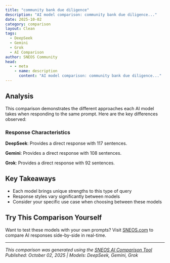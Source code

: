 ```yaml
---
title: "community bank due diligence"
description: "AI model comparison: community bank due diligence..."
date: 2025-10-02
category: comparison
layout: Clean
tags:
  - DeepSeek
  - Gemini
  - Grok
  - AI Comparison
author: SNEOS Community
head:
  - - meta
    - name: description
      content: "AI model comparison: community bank due diligence..."
---
```


<ChatComparison
  title="community bank due diligence"
  prompt="community bank due diligence"
  :responses='{"DeepSeek": "Of course. Community bank due diligence is a critical process for investors, potential partners, or acquirers. While it shares principles with due diligence on larger banks, the focus is intensely local and relationship-driven.\n\nHere is a comprehensive guide to community bank due diligence, broken down into key areas.\n\n### The Core Philosophy: It\u0027s a \u0022Local\u0022 Business\nBefore diving into the checklist, remember: A community bank\u0027s value and risk are tied directly to its local economy, its specific loan portfolio, and the strength of its management team. The numbers tell a story, but you must understand the *context* of that story.\n\n---\n\n### Key Areas of Due Diligence for a Community Bank\n\n#### 1. Financial Statement \u0026 Performance Analysis\nThis is the quantitative foundation.\n\n* **Capital Adequacy:**\n * **Key Ratios:** Total Risk-Based Capital Ratio, Tier 1 Leverage Ratio, Common Equity Tier 1 (CET1) Ratio.\n * **What to look for:** Ratios well above \u0022well-capitalized\u0022 regulatory thresholds (e.g., \u003E10% for Total Risk-Based). Assess the trend\u2014is capital growing or eroding?\n* **Asset Quality:**\n * **Key Metrics:** Non-Performing Assets (NPAs) / Total Assets, Net Charge-Offs (NCOs) / Average Loans, Allowance for Loan and Lease Losses (ALLL) / Total Loans.\n * **What to look for:** A low and stable NPA ratio. A history of low charge-offs. The ALLL should be adequate relative to the specific risk in the loan portfolio (especially NPAs).\n* **Earnings \u0026 Profitability:**\n * **Key Ratios:** Return on Average Assets (ROAA), Return on Average Equity (ROAE), Net Interest Margin (NIM), Efficiency Ratio.\n * **What to look for:** Consistent, stable profitability. A ROAA \u003E 1.0% is generally considered strong for a community bank. A high or rising efficiency ratio (\u003E60%) can signal operational inefficiency. Understand the drivers of the NIM.\n* **Liquidity \u0026 Funding:**\n * **Key Metrics:** Loans-to-Deposits Ratio, Core Deposits / Total Deposits, reliance on brokered deposits or wholesale funding.\n * **What to look for:** A stable, low-cost core deposit base (checking, savings, MMDA). A loans-to-deposits ratio between 80-90% is often seen as a sweet spot. High reliance on volatile or expensive funding is a red flag.\n\n#### 2. Loan Portfolio Deep Dive\nThis is arguably the most important area. The loan book *is* the primary risk.\n\n* **Portfolio Composition:** Break down the portfolio by loan type (Commercial Real Estate, C\u0026I, Agricultural, 1-4 Family Residential, Construction, Consumer).\n* **Concentration Risk:** This is a massive red flag for regulators and savvy investors.\n * **Commercial Real Estate (CRE) Concentration:** Is the bank over-concentrated? Regulatory guidelines flag banks with CRE loans \u003E 300% of capital *or* Construction \u0026 Land Development loans \u003E 100% of capital.\n * **Single-Name Concentration:** Are there any loans to a single borrower or related group that represent a large percentage of capital?\n* **Underwriting Standards:** Review loan policy documents. Are underwriting standards tight and consistently applied? Have they loosened recently to fuel growth?\n* **Credit Administration:** How is the portfolio monitored? Review the loan grading system, watch list, and the depth of the credit review function.\n* **Collateral Analysis:** For key loans, review appraisal reports and loan-to-value (LTV) ratios. Are values current and realistic for the local market?\n\n#### 3. Deposit Base \u0026 Core Funding\nA community bank\u0027s crown jewel is its core deposits.\n\n* **Stickiness:** Analyze the percentage of non-interest-bearing deposits and total core deposits. These are stable and cheap.\n* **Deposit Concentration:** Are there a few large depositors whose departure would hurt liquidity? (e.g., a large local municipality or business).\n* **Cost of Funds:** Compare the bank\u0027s cost of deposits to its peers. A lower cost indicates strong customer relationships and pricing power.\n\n#### 4. Management \u0026 Board Oversight\nIn a small bank, the people *are* the strategy.\n\n* **Experience \u0026 Track Record:** How long has the CEO/CFO been in place? What is their experience through economic cycles?\n* **Depth of Bench:** Is there a succession plan? Is the management team stretched thin?\n* **Board Composition:** Is the board engaged and knowledgeable? Do they have relevant industry or local business experience? Or are they just figureheads?\n* **Strategy \u0026 Culture:** Understand the bank\u0027s stated strategy. Does it make sense for the market? Is the culture conservative or aggressive? Talk to employees and customers to gauge the reality.\n\n#### 5. Market \u0026 Competitive Landscape\nThe bank does not operate in a vacuum.\n\n* **Local Economy:** What are the key industries? Are they diversified or reliant on one sector (e.g., farming, tourism, a single factory)? What are the demographic trends (growing, shrinking, aging)?\n* **Competition:** Who are the main competitors (other community banks, credit unions, regional banks)? What is the bank\u0027s competitive advantage?\n* **Footprint \u0026 Branches:** Is the branch network efficient or a cost burden? What is the digital banking capability?\n\n#### 6. Regulatory \u0026 Legal Compliance\n* **Regulatory Reports:** Review recent **Call Reports** (FFIEC 041/051) and **Uniform Bank Performance Reports (UBPR)**.\n* **Examinations:** The most critical document is the most recent **Regulatory Examination Report**. It will contain confidential supervisory information, but you can (and must) ask management:\n * What was the CAMELS rating? (Confidential, but management can describe the findings in general terms).\n * Were there any Matters Requiring Attention (MRAs) or Memorandums of Understanding (MOU)? Have they been resolved?\n* **Legal Liabilities:** Are there any significant pending lawsuits or regulatory actions?\n\n#### 7. Operations \u0026 Technology\n* **Technology Platform:** Is the core processing system modern or outdated? What are the costs?\n* **Cybersecurity:** Request information on their cybersecurity program, insurance, and any past incidents.\n* **Operational Risks:** Assess fraud controls, BSA/AML compliance, and disaster recovery plans.\n\n---\n\n### A Practical Due Diligence Checklist\n\n| Category | Key Questions to Answer |\n| :--- | :--- |\n| **Financials** | Is the bank consistently profitable and well-capitalized? What are the trends in NIM and efficiency? Is the ALLL adequate? |\n| **Loan Portfolio** | What are the top 3 loan concentrations? Are CRE concentrations high? What is the trend in NPAs and charge-offs? Can I review underwriting for the top 20 loans? |\n| **Deposits** | What is the core deposit ratio? What is the cost of funds? Are there any worrisome deposit concentrations? |\n| **Management** | What is the experience and tenure of the key managers? What is the succession plan? Is the board effective? |\n| **Market** | Is the local economy stable and diversified? What is the bank\u0027s market share and reputation? |\n| **Regulatory** | What were the findings of the last regulatory exam? Are there any unresolved MRAs? Is the bank well-regarded by its regulators? |\n| **Operations/Tech** | Is the technology stack a competitive advantage or a legacy cost? What is the state of the cybersecurity program? |\n\n### Unique Considerations for an Acquisition\nIf the due diligence is for an M\u0026A transaction, add these layers:\n\n* **Accretion/Dilution:** Will the deal be immediately accretive to earnings?\n* **Purchase Accounting:** Understand the impact on the balance sheet (marking loans to fair value, creating a core deposit intangible).\n* **Cost Savings \u0026 Synergies:** How much can be saved by combining operations? (Be realistic).\n* **Cultural Fit:** This is a deal-killer for community bank mergers. Do the two banks\u0027 cultures align?\n\n**Final Recommendation:** Always engage experienced professionals\u2014a bank consultant, a specialized attorney, and an accountant\u2014to assist with the process. The nuances of bank regulation and accounting are complex, and the risks of missing a critical issue are high.", "Gemini": "Due diligence for a community bank involves a thorough investigation of its financial health, operations, and compliance to assess risks and opportunities. This process is crucial for various stakeholders, including:\n\n* **Potential Investors:** To evaluate the bank\u0027s potential for growth and profitability.\n* **Acquirers:** To understand the true value of the bank and identify potential liabilities.\n* **Regulatory Agencies:** To ensure compliance with banking laws and regulations.\n* **Board of Directors/Management:** To identify areas for improvement and mitigate risks.\n\nHere\u0027s a breakdown of key areas to cover during due diligence for a community bank:\n\n**1. Financial Performance \u0026 Position**\n\n* **Financial Statements:**\n * Review audited and unaudited financial statements (balance sheets, income statements, cash flow statements) for the past 3-5 years.\n * Analyze trends in revenue, expenses, and profitability (net interest margin, return on assets (ROA), return on equity (ROE)).\n * Compare performance to peer banks of similar size and market.\n * Identify any significant accounting changes or restatements.\n * Assess the adequacy of loan loss reserves. Are they sufficient to cover potential losses given the risk profile of the loan portfolio?\n* **Asset Quality:**\n * Analyze the loan portfolio:\n * Composition (types of loans, geographic concentration, industry concentration).\n * Delinquency rates (30\u002B, 60\u002B, 90\u002B days past due).\n * Non-performing assets (NPAs): non-accrual loans, foreclosed properties (OREO).\n * Loan loss reserves as a percentage of total loans and NPAs.\n * Review a sample of loan files to assess underwriting standards and documentation.\n * Assess the investment portfolio:\n * Types of securities held (e.g., government bonds, mortgage-backed securities).\n * Credit ratings of securities.\n * Interest rate risk exposure.\n * Unrealized gains and losses.\n* **Capital Adequacy:**\n * Review regulatory capital ratios (Tier 1 capital, Total capital).\n * Assess the bank\u0027s ability to absorb losses and meet regulatory requirements.\n * Evaluate plans for capital raising or deployment.\n* **Liquidity:**\n * Analyze the bank\u0027s liquidity position, including cash on hand, marketable securities, and access to borrowing facilities.\n * Review the bank\u0027s deposit base:\n * Composition (types of accounts, concentration of deposits).\n * Stability of deposits (core vs. non-core).\n * Cost of funds.\n * Assess the bank\u0027s ability to meet deposit withdrawals and loan demand.\n* **Interest Rate Risk:**\n * Analyze the bank\u0027s sensitivity to changes in interest rates.\n * Review interest rate risk models and simulations.\n * Assess the potential impact of rising or falling interest rates on net interest margin and capital.\n\n**2. Operations**\n\n* **Management Team:**\n * Evaluate the experience and qualifications of the management team.\n * Assess the strength of internal controls.\n * Review organizational structure and reporting lines.\n * Investigate any past regulatory actions or enforcement orders.\n* **Technology:**\n * Assess the bank\u0027s technology infrastructure, including core banking systems, online banking platforms, and cybersecurity measures.\n * Evaluate the bank\u0027s IT strategy and investment plans.\n * Review cybersecurity policies and incident response plans.\n* **Branch Network:**\n * Analyze the location and performance of bank branches.\n * Assess the efficiency of branch operations.\n * Evaluate plans for branch expansion or consolidation.\n* **Products and Services:**\n * Review the bank\u0027s product offerings, including loans, deposits, and other services.\n * Assess the competitiveness of the bank\u0027s products and services.\n * Evaluate the bank\u0027s marketing and sales strategies.\n* **Key Performance Indicators (KPIs):** Analyze trends and benchmarks for KPIs such as:\n * Cost per transaction.\n * Number of new accounts opened.\n * Customer satisfaction scores.\n\n**3. Compliance \u0026 Regulatory Matters**\n\n* **Compliance Program:**\n * Review the bank\u0027s compliance program, including policies and procedures for:\n * Anti-Money Laundering (AML) / Bank Secrecy Act (BSA).\n * Consumer protection laws (e.g., Truth in Lending Act, Equal Credit Opportunity Act).\n * Privacy regulations (e.g., Gramm-Leach-Bliley Act).\n * Fair Lending.\n * Assess the effectiveness of compliance training programs.\n * Review compliance audit reports and findings.\n* **Regulatory Examinations:**\n * Review recent regulatory examination reports (e.g., FDIC, state banking regulators).\n * Assess the bank\u0027s response to any regulatory findings or recommendations.\n * Identify any outstanding regulatory issues or enforcement actions.\n* **Legal Matters:**\n * Review pending litigation and legal claims.\n * Assess the potential financial impact of legal liabilities.\n * Examine contracts and agreements.\n\n**4. Market \u0026 Competitive Landscape**\n\n* **Market Analysis:**\n * Analyze the bank\u0027s market area, including demographics, economic conditions, and competitive landscape.\n * Assess the bank\u0027s market share and competitive position.\n * Evaluate opportunities for growth in the market.\n* **Competition:**\n * Identify the bank\u0027s primary competitors (other community banks, regional banks, credit unions).\n * Analyze the competitive strategies of these institutions.\n * Assess the bank\u0027s ability to compete effectively in the market.\n* **Economic Outlook:**\n * Assess the economic outlook for the bank\u0027s market area, including potential risks and opportunities.\n * Evaluate the impact of economic trends on the bank\u0027s financial performance.\n\n**5. Reputational Risk**\n\n* **Customer Satisfaction:** Analyze customer satisfaction surveys and feedback.\n* **Community Involvement:** Assess the bank\u0027s involvement in the local community. A strong community reputation can be a valuable asset.\n* **News and Media:** Review any negative news articles or media coverage.\n* **Social Media:** Monitor the bank\u0027s social media presence and online reviews.\n\n**Due Diligence Process**\n\n* **Data Room:** The bank should provide access to a virtual or physical data room containing relevant documents and information.\n* **Management Interviews:** Conduct interviews with key members of the management team to gain insights into the bank\u0027s operations, strategy, and culture.\n* **Independent Verification:** Verify information provided by the bank through independent sources, such as regulatory filings and credit reports.\n* **Expert Advisors:** Engage legal, financial, and regulatory experts to assist with the due diligence process.\n* **Documentation:** Thoroughly document all findings and conclusions.\n\n**Key Considerations for Community Banks**\n\n* **Relationship Banking:** Community banks often rely heavily on personal relationships with customers. Assessing the strength of these relationships is crucial.\n* **Local Market Knowledge:** Community banks typically have a deep understanding of their local markets. This knowledge can be a significant competitive advantage.\n* **Management Succession:** Succession planning is particularly important for community banks, as they often rely on a small group of key individuals.\n* **Regulatory Burden:** Community banks face increasing regulatory burdens, which can impact their profitability and competitiveness.\n* **Technology Adoption:** Community banks need to invest in technology to compete with larger institutions.\n\n**Red Flags**\n\n* Rapid asset growth without corresponding increases in capital or profitability.\n* High levels of non-performing assets.\n* Frequent regulatory violations.\n* Weak internal controls.\n* High turnover of key personnel.\n* Concentration of lending in a single industry or geographic area.\n* Overreliance on volatile funding sources.\n* Unexplained changes in accounting practices.\n\nBy conducting a comprehensive due diligence process, stakeholders can gain a thorough understanding of the bank\u0027s strengths, weaknesses, and potential risks, allowing them to make informed decisions. Remember to tailor the scope of due diligence to the specific circumstances and objectives.\n", "Grok": "Community bank due diligence refers to the comprehensive investigation and evaluation process conducted by potential buyers, investors, or regulators before merging with, acquiring, or investing in a community bank. Community banks are typically smaller, locally-focused financial institutions that serve specific geographic areas or communities. Due diligence ensures that all aspects of the bank\u0027s operations, financial health, legal standing, and risks are thoroughly assessed to make informed decisions.\n\nBelow is an overview of key areas to focus on during community bank due diligence:\n\n---\n\n### 1. **Financial Due Diligence**\nThis is a critical component to assess the bank\u0027s financial health and viability.\n- **Balance Sheet Analysis**: Review assets, liabilities, and equity to understand the bank\u0027s financial position.\n- **Loan Portfolio Quality**: Evaluate the quality of loans, including delinquency rates, non-performing loans (NPLs), and loan loss reserves. Assess concentrations of credit risk in specific industries or geographic areas.\n- **Deposit Base**: Examine the stability and growth of deposits, customer retention, and the mix of core vs. non-core deposits.\n- **Profitability and Revenue Streams**: Analyze net interest income, non-interest income (e.g., fees), and expense ratios to gauge operational efficiency.\n- **Capital Adequacy**: Ensure the bank meets regulatory capital requirements and has sufficient buffers for potential losses.\n- **Historical Performance**: Review past financial statements to identify trends in profitability, growth, and risk exposure.\n- **Off-Balance Sheet Items**: Investigate commitments, contingencies, and derivative exposures that may pose risks.\n\n---\n\n### 2. **Regulatory and Compliance Due Diligence**\nCommunity banks operate under strict regulatory oversight, and compliance issues can pose significant risks.\n- **Regulatory Filings and Reports**: Review filings with agencies like the Federal Deposit Insurance Corporation (FDIC), Federal Reserve, or state banking authorities for any red flags.\n- **Compliance with Laws**: Assess adherence to key regulations such as the Bank Secrecy Act (BSA), Anti-Money Laundering (AML) rules, Community Reinvestment Act (CRA), and consumer protection laws (e.g., Truth in Lending Act, Fair Credit Reporting Act).\n- **Examinations and Audits**: Review recent regulatory exams, internal audits, and findings to identify unresolved issues or penalties.\n- **Licensing and Charter**: Confirm that the bank\u2019s charter and licenses are in good standing.\n\n---\n\n### 3. **Operational Due Diligence**\nEvaluate the bank\u2019s internal processes, systems, and management capabilities.\n- **Management Team**: Assess the experience, performance, and succession plans of key executives and board members.\n- **Policies and Procedures**: Review internal controls, risk management frameworks, loan underwriting standards, and fraud prevention measures.\n- **Technology and IT Systems**: Evaluate the bank\u2019s core banking systems, cybersecurity measures, and data protection policies. Assess the scalability and reliability of IT infrastructure.\n- **Branch Network**: Analyze the geographic coverage, profitability, and condition of physical branches.\n- **Vendor Relationships**: Review contracts with third-party service providers (e.g., for IT, loan servicing, or compliance) for potential risks or dependencies.\n\n---\n\n### 4. **Customer and Market Due Diligence**\nUnderstand the bank\u2019s market position and customer relationships, as community banks often rely heavily on local ties.\n- **Customer Base**: Analyze the composition of the customer base, including demographics, loyalty, and concentration risks (e.g., reliance on a few large depositors or borrowers).\n- **Market Position**: Assess the bank\u2019s competitive position in its local market, including market share, growth potential, and threats from larger banks or fintech competitors.\n- **Community Engagement**: Evaluate the bank\u2019s reputation and involvement in the community, as this often drives customer loyalty.\n\n---\n\n### 5. **Legal and Litigation Due Diligence**\nIdentify any legal risks or ongoing disputes that could impact the bank\u2019s future.\n- **Pending Litigation**: Review any lawsuits or legal claims against the bank or its management.\n- **Contractual Obligations**: Examine key contracts (e.g., leases, loans, employment agreements) for unfavorable terms or potential liabilities.\n- **Ownership and Title Issues**: Verify ownership of assets, including real estate, and ensure there are no liens or encumbrances.\n- **Intellectual Property**: Confirm ownership of trademarks, branding, or proprietary systems, if applicable.\n\n---\n\n### 6. **Risk Assessment**\nIdentify and evaluate risks specific to the community bank\u2019s operations and environment.\n- **Credit Risk**: Assess the risk of loan defaults and the bank\u2019s exposure to economic downturns in its local market.\n- **Interest Rate Risk**: Evaluate the bank\u2019s sensitivity to changes in interest rates and its impact on net interest margins.\n- **Liquidity Risk**: Ensure the bank has adequate liquidity to meet obligations during stress scenarios.\n- **Geographic Risk**: Assess exposure to local economic conditions, natural disasters, or demographic shifts that could impact the community.\n- **Reputational Risk**: Consider factors that could harm the bank\u2019s reputation in the community, such as poor customer service or ethical lapses.\n\n---\n\n### 7. **Cultural and Strategic Fit**\nFor mergers or acquisitions, evaluate whether the community bank aligns with the acquiring entity\u2019s goals and culture.\n- **Mission and Values**: Assess whether the bank\u2019s community-focused mission aligns with the buyer\u2019s objectives.\n- **Integration Challenges**: Identify potential obstacles to integrating operations, technology, or staff post-transaction.\n- **Synergies**: Look for opportunities to create value through cost savings, cross-selling, or expanded services.\n\n---\n\n### 8. **Environmental, Social, and Governance (ESG) Factors**\nIncreasingly, ESG considerations are becoming part of due diligence, even for smaller banks.\n- **Environmental Impact**: Assess the bank\u2019s exposure to environmentally sensitive industries or properties (e.g., loans tied to fossil fuels or contaminated real estate).\n- **Social Responsibility**: Evaluate the bank\u2019s commitment to diversity, equity, inclusion, and community development.\n- **Governance Practices**: Review board oversight, executive compensation, and policies to prevent conflicts of interest.\n\n---\n\n### Key Steps in the Due Diligence Process\n1. **Preparation**: Define objectives for the due diligence process and assemble a team of experts (e.g., accountants, lawyers, banking consultants).\n2. **Data Room Access**: Request and review documents from the target bank, including financial statements, policies, contracts, and regulatory reports.\n3. **Site Visits and Interviews**: Visit bank locations, meet with management, and speak with key stakeholders to gain firsthand insights.\n4. **Analysis and Reporting**: Analyze findings, identify risks, and prepare a detailed report summarizing the due diligence results.\n5. **Decision-Making**: Use the due diligence findings to negotiate terms, adjust valuation, or decide whether to proceed with the transaction.\n\n---\n\n### Challenges in Community Bank Due Diligence\n- **Limited Resources**: Community banks may lack the sophisticated reporting or data systems of larger institutions, making it harder to obtain accurate information.\n- **Local Market Dynamics**: Understanding the nuances of the bank\u2019s local market and customer base requires specialized knowledge.\n- **Regulatory Scrutiny**: Transactions involving community banks often attract close attention from regulators, especially regarding community impact and CRA compliance.\n\n---\n\n### Tools and Professionals Involved\n- **Accountants and Auditors**: For financial analysis and validation of records.\n- **Legal Counsel**: To review contracts, litigation risks, and regulatory compliance.\n- **Banking Consultants**: To provide industry-specific insights and assess operational risks.\n- **IT Specialists**: To evaluate technology systems and cybersecurity.\n- **Valuation Experts**: To determine the fair value of the bank based on due diligence findings.\n\n---\n\n### Conclusion\nCommunity bank due diligence is a critical process to uncover risks, validate assumptions, and ensure a sound investment or partnership decision. Given the unique role of community banks in serving local markets, due diligence must balance financial and operational analysis with an understanding of the bank\u2019s community ties and regulatory environment. Thorough due diligence can help avoid costly mistakes and ensure alignment with strategic goals.\n\nIf you\u2019re looking for specific guidance or templates for a due diligence checklist tailored to community banks, or if you\u2019re seeking assistance with a particular transaction, let me know!"}' 
  published-date="13:47"
/>

## Analysis

This comparison demonstrates the different approaches each AI model takes when responding to the same prompt. Here are the key differences observed:

### Response Characteristics

**DeepSeek**: Provides a direct response with 117 sentences. 

**Gemini**: Provides a direct response with 108 sentences. 

**Grok**: Provides a direct response with 92 sentences. 

## Key Takeaways

- Each model brings unique strengths to this type of query
- Response styles vary significantly between models
- Consider your specific use case when choosing between these models

## Try This Comparison Yourself

Want to test these models with your own prompts? Visit [SNEOS.com](https://sneos.com) to compare AI responses side-by-side in real-time.

---

*This comparison was generated using the [SNEOS AI Comparison Tool](https://sneos.com)*
*Published: October 02, 2025 | Models: DeepSeek, Gemini, Grok*
